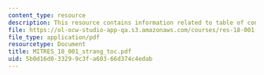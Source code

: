 ```yaml
---
content_type: resource
description: This resource contains information related to table of contents.
file: https://ol-ocw-studio-app-qa.s3.amazonaws.com/courses/res-18-001-calculus-online-textbook-spring-2005/5b0d16d033299c3fa60366d374c4edab_MITRES_18_001_strang_toc.pdf
file_type: application/pdf
resourcetype: Document
title: MITRES_18_001_strang_toc.pdf
uid: 5b0d16d0-3329-9c3f-a603-66d374c4edab
---
```

